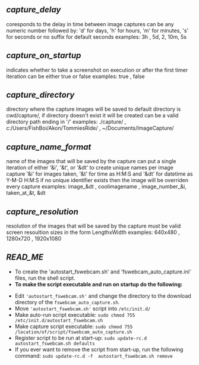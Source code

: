 ## *********capture_delay*********
coresponds to the delay in time between image captures
can be any numeric number followed by:
'd' for days, 'h' for hours, 'm' for minutes, 's' for seconds or no suffix for default seconds
examples: 3h , 5d, 2, 10m, 5s
 
## *********capture_on_startup*********
indicates whether to take a screenshot on execution or after the first timer iteration
can be either true or false
examples: true , false
 
## *********capture_directory*********
directory where the capture images will be saved to
default directory is cwd/capture/, if directory doesn't exist it will be created
can be a valid directory path ending in '/'
examples: ./capture/ , c:/Users/FishBoi/Akon/TommiesRide/ , ~/Documents/ImageCapture/
 
## *********capture_name_format*********
name of the images that will be saved by the capture
can put a single iteration of either '&i', '&t', or '&dt' to create unique names per image capture
'&i' for images taken, '&t' for time as H:M:S and '&dt' for datetime as Y-M-D H:M:S 
if no unique identifier exists then the image will be overriden every capture
examples: image_&dt , coolimagename , image_number_&i, taken_at_&t, &dt
 
## *********capture_resolution*********
resolution of the images that will be saved by the capture
must be valid screen resoultion sizes in the form LengthxWidth
examples: 640x480 , 1280x720 , 1920x1080
 
## *********READ_ME*********
- To create the 'autostart_fswebcam.sh' and 'fswebcam_auto_capture.ini' files, run the shell script.
- **To make the script executable and run on startup do the following:**
* Edit `'autostart_fswebcam.sh'` and change the directory to the download directory of the `fswebcam_auto_capture.sh`.
* Move `'autostart_fswebcam.sh'` script into `/etc/init.d/`
* Make auto-run script executable: `sudo chmod 755 /etc/init.d/autostart_fswebcam.sh`
* Make capture script executable: `sudo chmod 755 /location/of/script/fswebcam_auto_capture.sh`
* Register script to be run at start-up: `sudo update-rc.d autostart_fswebcam.sh defaults`
* If you ever want to remove the script from start-up, run the following command: `sudo update-rc.d -f  autostart_fswebcam.sh remove`

